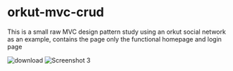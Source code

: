 # orkut-mvc-crud
This is a small raw MVC design pattern study using an orkut social network as an example, contains the page only the functional homepage and login page


<img src="https://www.imagemhost.com.br/images/2021/10/03/download.png" alt="download" border="0">
<img src="https://www.imagemhost.com.br/images/2021/10/03/Screenshot_3.png" alt="Screenshot 3" border="0">
